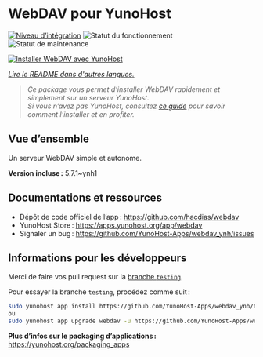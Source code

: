 <!--
Nota bene : ce README est automatiquement généré par <https://github.com/YunoHost/apps/tree/master/tools/readme_generator>
Il NE doit PAS être modifié à la main.
-->

# WebDAV pour YunoHost

[![Niveau d’intégration](https://apps.yunohost.org/badge/integration/webdav)](https://ci-apps.yunohost.org/ci/apps/webdav/)
![Statut du fonctionnement](https://apps.yunohost.org/badge/state/webdav)
![Statut de maintenance](https://apps.yunohost.org/badge/maintained/webdav)

[![Installer WebDAV avec YunoHost](https://install-app.yunohost.org/install-with-yunohost.svg)](https://install-app.yunohost.org/?app=webdav)

*[Lire le README dans d'autres langues.](./ALL_README.md)*

> *Ce package vous permet d’installer WebDAV rapidement et simplement sur un serveur YunoHost.*  
> *Si vous n’avez pas YunoHost, consultez [ce guide](https://yunohost.org/install) pour savoir comment l’installer et en profiter.*

## Vue d’ensemble

Un serveur WebDAV simple et autonome.

**Version incluse :** 5.7.1~ynh1
## Documentations et ressources

- Dépôt de code officiel de l’app : <https://github.com/hacdias/webdav>
- YunoHost Store : <https://apps.yunohost.org/app/webdav>
- Signaler un bug : <https://github.com/YunoHost-Apps/webdav_ynh/issues>

## Informations pour les développeurs

Merci de faire vos pull request sur la [branche `testing`](https://github.com/YunoHost-Apps/webdav_ynh/tree/testing).

Pour essayer la branche `testing`, procédez comme suit :

```bash
sudo yunohost app install https://github.com/YunoHost-Apps/webdav_ynh/tree/testing --debug
ou
sudo yunohost app upgrade webdav -u https://github.com/YunoHost-Apps/webdav_ynh/tree/testing --debug
```

**Plus d’infos sur le packaging d’applications :** <https://yunohost.org/packaging_apps>
